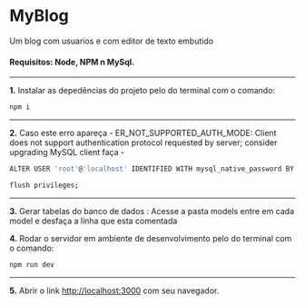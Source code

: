 # MyBlog
Um blog com usuarios e com editor de texto embutido

#### Requisitos: Node, NPM n MySql.
---
**1.** Instalar as depedências do projeto pelo do terminal com o comando:
```bash
npm i
```
---
**2.** Caso este erro apareça - ER_NOT_SUPPORTED_AUTH_MODE: Client does not support authentication protocol requested by server; consider upgrading MySQL client
faça - 
```bash
ALTER USER 'root'@'localhost' IDENTIFIED WITH mysql_native_password BY 'password';

flush privileges;
```
---
**3.** Gerar tabelas do banco de dados :
Acesse a pasta models entre em cada model e desfaça a linha que esta comentada


**4.** Rodar o servidor em ambiente de desenvolvimento pelo do terminal com o comando:
```bash
npm run dev
```
---
**5.** Abrir o link [http://localhost:3000](http://localhost:3000) com seu navegador.
